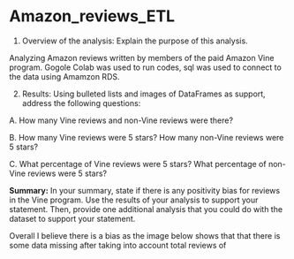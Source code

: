 # Amazon_reviews_ETL

1. Overview of the analysis: Explain the purpose of this analysis.

Analyzing Amazon reviews written by members of the paid Amazon Vine program. Gogole Colab was used to run codes, sql was used to connect to the data using Amamzon RDS.


2. Results: Using bulleted lists and images of DataFrames as support, address the following questions:

A. How many Vine reviews and non-Vine reviews were there?



B. How many Vine reviews were 5 stars? How many non-Vine reviews were 5 stars?

C. What percentage of Vine reviews were 5 stars? What percentage of non-Vine reviews were 5 stars?


**Summary:** In your summary, state if there is any positivity bias for reviews in the Vine program. Use the results of your analysis to support your statement. Then, provide one additional analysis that you could do with the dataset to support your statement.

Overall I believe there is a bias as the image below shows that that there is some data missing after taking into account total reviews of 
